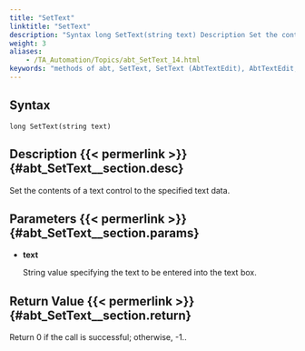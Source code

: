 ```yaml
--- 
title: "SetText"
linktitle: "SetText"
description: "Syntax long SetText(string text) Description Set the contents of a text control to the specified text data. Parameters text String value specifying the text to be entered into the text box. Return ..."
weight: 3
aliases: 
    - /TA_Automation/Topics/abt_SetText_14.html
keywords: "methods of abt, SetText, SetText (AbtTextEdit), AbtTextEdit, settext, abttextedit settext, type in text box, assign text control a value, set content of text control"
---
```


## Syntax

`long SetText(string text)`

## Description {{< permerlink >}} {#abt_SetText__section.desc} 

Set the contents of a text control to the specified text data.

## Parameters {{< permerlink >}} {#abt_SetText__section.params} 

-   **text**

    String value specifying the text to be entered into the text box.


## Return Value {{< permerlink >}} {#abt_SetText__section.return} 

Return 0 if the call is successful; otherwise, -1..



